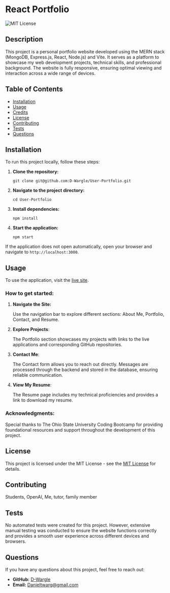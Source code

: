 # React Portfolio

![MIT License](https://img.shields.io/badge/License-MIT-yellow.svg)

## Description 

This project is a personal portfolio website developed using the MERN stack (MongoDB, Express.js, React, Node.js) and Vite. It serves as a platform to showcase my web development projects, technical skills, and professional background. The website is fully responsive, ensuring optimal viewing and interaction across a wide range of devices.

## Table of Contents 

- [Installation](#installation)
- [Usage](#usage)
- [Credits](#credits)
- [License](#license)
- [Contributing](#contributing)
- [Tests](#tests)
- [Questions](#questions) 

## Installation 

To run this project locally, follow these steps: 

1. **Clone the repository:**

    `git clone git@github.com:D-Wargle/User-Portfolio.git`

2. **Navigate to the project directory:**

    `cd User-Portfolio`

3. **Install dependencies:**

    `npm install`

4. **Start the application:**

    `npm start`

If the application does not open automatically, open your browser and navigate to `http://localhost:3000`.

## Usage 

To use the application, visit the [live site]().

### How to get started:

1. **Navigate the Site:**

    Use the navigation bar to explore different sections: About Me, Portfolio, Contact, and Resume.

2. **Explore Projects**:

    The Portfolio section showcases my projects with links to the live applications and corresponding GitHub repositories.

3. **Contact Me**:

    The Contact form allows you to reach out directly. Messages are processed through the backend and stored in the database, ensuring reliable communication.

4. **View My Resume**:

    The Resume page includes my technical proficiencies and provides a link to download my resume.


### Acknowledgments:

Special thanks to The Ohio State University Coding Bootcamp for providing foundational resources and support throughout the development of this project.

## License 

This project is licensed under the MIT License - see the [MIT License](https://opensource.org/licenses/MIT) for details. 

## Contributing 

Students, OpenAI, Me, tutor, family member

## Tests 

No automated tests were created for this project. However, extensive manual testing was conducted to ensure the website functions correctly and provides a smooth user experience across different devices and browsers.

## Questions 

If you have any questions about this project, feel free to reach out: 

- **GitHub:** [D-Wargle](https://github.com/D-Wargle/User-Portfolio)
- **Email:** Danieltwarg@gmail.com